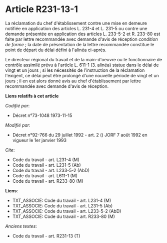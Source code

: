 # Article R231-13-1

La réclamation du chef d'établissement contre une mise en demeure notifiée en application des articles L. 231-4 et L. 231-5
ou contre une demande présentée en application des articles L. 233-5-2 et R. 233-80 est faite par lettre recommandée avec
demande d'avis de réception *condition de forme* ; la date de présentation de la lettre recommandée constitue le point de
départ du délai défini à l'alinéa ci-après.

Le directeur régional du travail et de la main-d'oeuvre ou le fonctionnaire de contrôle assimilé prévu à l'article L. 611-1
(3. alinéa) statue dans le délai de vingt et un jours ; si les nécessités de l'instruction de la réclamation l'exigent, ce
délai peut être prolongé d'une nouvelle période de vingt et un jours ; il en est alors donné avis au chef d'établissement par
lettre recommandée avec demande d'avis de réception.

**Liens relatifs à cet article**

_Codifié par_:

  - Décret n°73-1048 1973-11-15

_Modifié par_:

  - Décret n°92-766 du 29 juillet 1992 - art. 2 () JORF 7 août 1992 en vigueur le 1er janvier 1993

_Cite_:

  - Code du travail - art. L231-4 (M)
  - Code du travail - art. L231-5 (Ab)
  - Code du travail - art. L233-5-2 (AbD)
  - Code du travail - art. L611-1 (M)
  - Code du travail - art. R233-80 (M)

**Liens**:

  - TXT_ASSOCIE: Code du travail - art. L231-4 (M)
  - TXT_ASSOCIE: Code du travail - art. L231-5 (Ab)
  - TXT_ASSOCIE: Code du travail - art. L233-5-2 (AbD)
  - TXT_ASSOCIE: Code du travail - art. R233-80 (M)

_Anciens textes_:

  - Code du travail - art. R231-13 (T)
